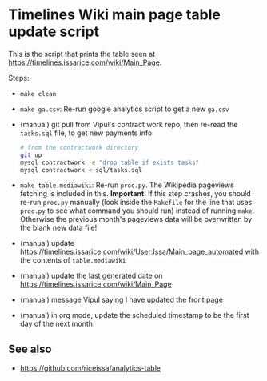 # Timelines Wiki main page table update script

This is the script that prints the table seen at
<https://timelines.issarice.com/wiki/Main_Page>.

Steps:

- `make clean`
- `make ga.csv`: Re-run google analytics script to get a new `ga.csv`
- (manual) git pull from Vipul's contract work repo, then re-read the `tasks.sql` file,
  to get new payments info

  ```bash
  # from the contractwork directory
  git up
  mysql contractwork -e "drop table if exists tasks"
  mysql contractwork < sql/tasks.sql
  ```

- `make table.mediawiki`: Re-run `proc.py`. The Wikipedia pageviews fetching is included in this.
  **Important**: If this step crashes, you should re-run `proc.py` manually
  (look inside the `Makefile` for the line that uses `proc.py` to see what
  command you should run)
  instead of running `make`. Otherwise the previous month's pageviews data will
  be overwritten by the blank new data file!

- (manual) update https://timelines.issarice.com/wiki/User:Issa/Main_page_automated with
  the contents of `table.mediawiki`

- (manual) update the last generated date on https://timelines.issarice.com/wiki/Main_Page

- (manual) message Vipul saying I have updated the front page

- (manual) in org mode, update the scheduled timestamp to be the first day of the next month.

## See also

- https://github.com/riceissa/analytics-table
